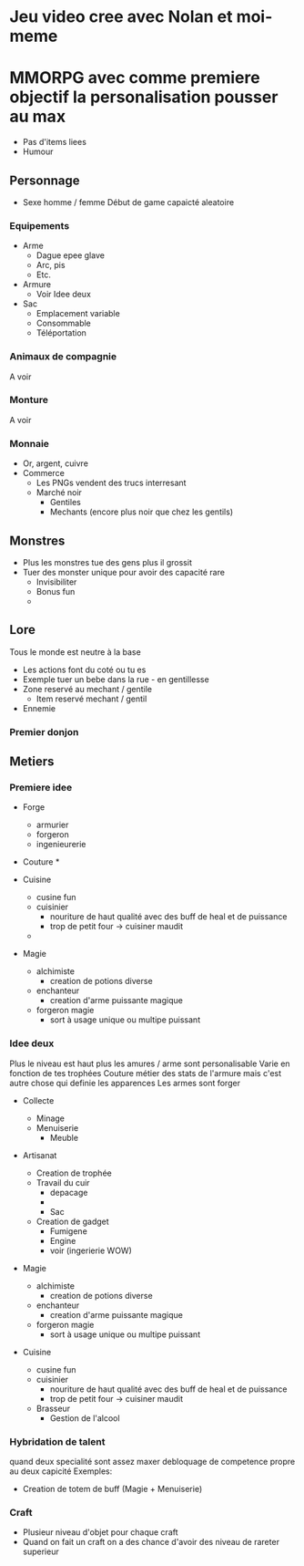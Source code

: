 # Jeu video cree avec Nolan et moi-meme

# MMORPG avec comme premiere objectif la personalisation pousser au max

* Pas d'items liees
* Humour

## Personnage 

* Sexe homme / femme
Début de game capaicté aleatoire

### Equipements

* Arme
    * Dague epee glave
    * Arc, pis
    * Etc.
* Armure
    * Voir Idee deux
* Sac
    * Emplacement variable
    * Consommable
    * Téléportation

### Animaux de compagnie
A voir
### Monture
A voir 
### Monnaie
* Or, argent, cuivre
* Commerce 
    * Les PNGs vendent des trucs interresant
    * Marché noir
        * Gentiles
        * Mechants (encore plus noir que chez les gentils)
## Monstres

* Plus les monstres tue des gens plus il grossit
* Tuer des monster unique pour avoir des capacité rare 
    * Invisibiliter 
    * Bonus fun
    * 

## Lore
 
Tous le monde est neutre à la base
* Les actions font du coté ou tu es
* Exemple tuer un bebe dans la rue - en gentillesse
* Zone reservé au mechant / gentile
    * Item reservé mechant / gentil
* Ennemie

### Premier donjon

## Metiers

### Premiere idee

* Forge
    * armurier
    * forgeron
    * ingenieurerie

* Couture
    * 

* Cuisine 
    * cusine fun
    * cuisinier
        * nouriture de haut qualité avec des buff de heal et de puissance
        * trop de petit four -> cuisiner maudit
    * 

* Magie
    * alchimiste
        * creation de potions diverse
    * enchanteur
        * creation d'arme puissante magique
    * forgeron magie
        * sort à usage unique ou multipe puissant
### Idee deux

Plus le niveau est haut plus les amures / arme sont personalisable
Varie en fonction de tes trophées
Couture métier des stats de l'armure mais c'est autre chose qui definie les apparences
Les armes sont forger

* Collecte
    * Minage
    * Menuiserie
        * Meuble
* Artisanat
    * Creation de trophée
    * Travail du cuir
        * depacage
        * 
        * Sac 
    * Creation de gadget
        * Fumigene
        * Engine 
        * voir (ingerierie WOW)
* Magie
    * alchimiste
        * creation de potions diverse
    * enchanteur
        * creation d'arme puissante magique
    * forgeron magie
        * sort à usage unique ou multipe puissant

* Cuisine 
    * cusine fun
    * cuisinier
        * nouriture de haut qualité avec des buff de heal et de puissance
        * trop de petit four -> cuisiner maudit
    * Brasseur
        * Gestion de l'alcool


### Hybridation de talent

quand deux specialité sont assez maxer debloquage de competence propre au deux capicité
Exemples:
* Creation de totem de buff (Magie + Menuiserie)

### Craft 

* Plusieur niveau d'objet pour chaque craft
* Quand on fait un craft on a des chance d'avoir des niveau de rareter superieur